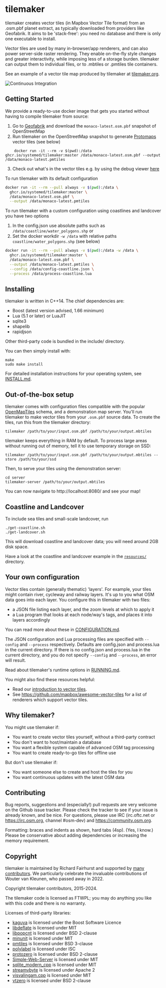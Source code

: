 # tilemaker

tilemaker creates vector tiles (in Mapbox Vector Tile format) from an .osm.pbf planet extract, as typically downloaded from providers like Geofabrik. It aims to be 'stack-free': you need no database and there is only one executable to install.

Vector tiles are used by many in-browser/app renderers, and can also power server-side raster rendering. They enable on-the-fly style changes and greater interactivity, while imposing less of a storage burden. tilemaker can output them to individual files, or to .mbtiles or .pmtiles tile containers.

See an example of a vector tile map produced by tilemaker at [tilemaker.org](https://tilemaker.org).

![Continuous Integration](https://github.com/systemed/tilemaker/workflows/Continuous%20Integration/badge.svg)

## Getting Started

We provide a ready-to-use docker image that gets you started without having to compile tilemaker from source:

1. Go to [Geofabrik](http://download.geofabrik.de/europe.html) and download the `monaco-latest.osm.pbf` snapshot of OpenStreetMap
2. Run tilemaker on the OpenStreetMap snapshot to generate [Protomaps](https://protomaps.com) vector tiles (see below)

```
    docker run -it --rm -v $(pwd):/data ghcr.io/systemed/tilemaker:master /data/monaco-latest.osm.pbf --output /data/monaco-latest.pmtiles
```

3. Check out what's in the vector tiles e.g. by using the debug viewer [here](https://protomaps.github.io/PMTiles/)

To run tilemaker with its default configuration

```bash
docker run -it --rm --pull always -v $(pwd):/data \
  ghcr.io/systemed/tilemaker:master \
  /data/monaco-latest.osm.pbf \
  --output /data/monaco-latest.pmtiles
```

To run tilemaker with a custom configuration using coastlines and landcover you have two options
1. In the config.json use absolute paths such as `/data/coastline/water_polygons.shp` or
2. Set the docker workdir `-w /data` with relative paths `coastline/water_polygons.shp` (see below)

```bash
docker run -it --rm --pull always -v $(pwd):/data -w /data \
  ghcr.io/systemed/tilemaker:master \
  /data/monaco-latest.osm.pbf \
  --output /data/monaco-latest.pmtiles \
  --config /data/config-coastline.json \
  --process /data/process-coastline.lua
```

## Installing

tilemaker is written in C++14. The chief dependencies are:

* Boost (latest version advised, 1.66 minimum)
* Lua (5.1 or later) or LuaJIT
* sqlite3
* shapelib
* rapidjson

Other third-party code is bundled in the include/ directory.

You can then simply install with:

    make
    sudo make install
	
For detailed installation instructions for your operating system, see [INSTALL.md](docs/INSTALL.md).

## Out-of-the-box setup

tilemaker comes with configuration files compatible with the popular [OpenMapTiles](https://openmaptiles.org) schema, and a demonstration map server. You'll run tilemaker to make vector tiles from your `.osm.pbf` source data. To create the tiles, run this from the tilemaker directory:

    tilemaker /path/to/your/input.osm.pbf /path/to/your/output.mbtiles

tilemaker keeps everything in RAM by default. To process large areas without running out of memory, tell it to use temporary storage on SSD:

    tilemaker /path/to/your/input.osm.pbf /path/to/your/output.mbtiles --store /path/to/your/ssd

Then, to serve your tiles using the demonstration server:

    cd server
	tilemaker-server /path/to/your/output.mbtiles

You can now navigate to http://localhost:8080/ and see your map!

## Coastline and Landcover

To include sea tiles and small-scale landcover, run

    ./get-coastline.sh
    ./get-landcover.sh

This will download coastline and landcover data; you will need around 2GB disk space.

Have a look at the coastline and landcover example in the [`resources/`](./resources) directory.

## Your own configuration

Vector tiles contain (generally thematic) 'layers'. For example, your tiles might contain river, cycleway and railway layers. It's up to you what OSM data goes into each layer. You configure this in tilemaker with two files:

* a JSON file listing each layer, and the zoom levels at which to apply it
* a Lua program that looks at each node/way's tags, and places it into layers accordingly

You can read more about these in [CONFIGURATION.md](docs/CONFIGURATION.md).

The JSON configuration and Lua processing files are specified with `--config` and `--process` respectively. Defaults are config.json and process.lua in the current directory. If there is no config.json and process.lua in the current directory, and you do not specify `--config` and `--process`, an error will result.

Read about tilemaker's runtime options in [RUNNING.md](docs/RUNNING.md).

You might also find these resources helpful:

* Read our [introduction to vector tiles](docs/VECTOR_TILES.md).
* See https://github.com/mapbox/awesome-vector-tiles for a list of renderers which support vector tiles.

## Why tilemaker?

You might use tilemaker if:

* You want to create vector tiles yourself, without a third-party contract
* You don't want to host/maintain a database
* You want a flexible system capable of advanced OSM tag processing
* You want to create ready-to-go tiles for offline use

But don't use tilemaker if:

* You want someone else to create and host the tiles for you
* You want continuous updates with the latest OSM data

## Contributing

Bug reports, suggestions and (especially!) pull requests are very welcome on the Github issue tracker. Please check the tracker to see if your issue is already known, and be nice. For questions, please use IRC (irc.oftc.net or https://irc.osm.org, channel #osm-dev) and https://community.osm.org.

Formatting: braces and indents as shown, hard tabs (4sp). (Yes, I know.) Please be conservative about adding dependencies or increasing the memory requirement.

## Copyright

tilemaker is maintained by Richard Fairhurst and supported by [many contributors](https://github.com/systemed/tilemaker/graphs/contributors). We particularly celebrate the invaluable contributions of Wouter van Kleunen, who passed away in 2022.

Copyright tilemaker contributors, 2015-2024.

The tilemaker code is licensed as FTWPL; you may do anything you like with this code and there is no warranty.

Licenses of third-party libraries:

- [kaguya](https://github.com/satoren/kaguya) is licensed under the Boost Software Licence
- [libdeflate](https://github.com/ebiggers/libdeflate/) is licensed under MIT
- [libpopcnt](https://github.com/kimwalisch/libpopcnt) is licensed under BSD 2-clause
- [minunit](https://github.com/siu/minunit) is licensed under MIT
- [pmtiles](https://github.com/protomaps/PMTiles) is licensed under BSD 3-clause
- [polylabel](https://github.com/mapbox/polylabel) is licensed under ISC
- [protozero](https://github.com/mapbox/protozero) is licensed under BSD 2-clause
- [Simple-Web-Server](https://gitlab.com/eidheim/Simple-Web-Server) is licensed under MIT
- [sqlite_modern_cpp](https://github.com/SqliteModernCpp/sqlite_modern_cpp) is licensed under MIT
- [streamvbyte](https://github.com/lemire/streamvbyte) is licensed under Apache 2
- [visvalingam.cpp](https://github.com/felt/tippecanoe/blob/main/visvalingam.cpp) is licensed under MIT
- [vtzero](https://github.com/mapbox/vtzero) is licensed under BSD 2-clause
